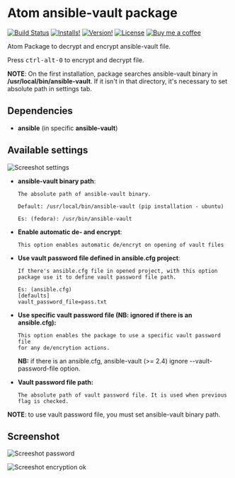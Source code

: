 # Atom ansible-vault package

[![Build Status](https://travis-ci.org/sydro/atom-ansible-vault.svg?branch=master)](https://travis-ci.org/sydro/atom-ansible-vault)
[![Installs!](https://img.shields.io/apm/dm/ansible-vault.svg?style=flat-square)](https://atom.io/packages/ansible-vault)
[![Version!](https://img.shields.io/apm/v/ansible-vault.svg?style=flat-square)](https://atom.io/packages/ansible-vault)
[![License](https://img.shields.io/apm/l/ansible-vault.svg?style=flat-square)](https://github.com/sydro/atom-ansible-vault/blob/master/LICENSE.md)
[![Buy me a coffee](https://www.buymeacoffee.com/assets/img/custom_images/white_img.png)](https://www.buymeacoffee.com/sydro)

Atom Package to decrypt and encrypt ansible-vault file.

Press <kbd>ctrl-alt-0</kbd> to encrypt and decrypt file.

**NOTE**: On the first installation, package searches ansible-vault binary in **/usr/local/bin/ansible-vault**.
If it isn't in that directory, it's necessary to set absolute path in settings tab.

## Dependencies

* **ansible** (in specific **ansible-vault**)

## Available settings

![Screeshot settings](https://github.com/sydro/atom-ansible-vault/raw/master/images/screenshot-settings.png)

* **ansible-vault binary path**:

  ```
  The absolute path of ansible-vault binary.

  Default: /usr/local/bin/ansible-vault (pip installation - ubuntu)

  Es: (fedora): /usr/bin/ansible-vault
  ```

* **Enable automatic de- and encrypt**:

  ```
  This option enables automatic de/encryt on opening of vault files
  ```

* **Use vault password file defined in ansible.cfg project**:

  ```
  If there's ansible.cfg file in opened project, with this option package use it to define vault password file path.

  Es: (ansible.cfg)
  [defaults]
  vault_password_file=pass.txt
  ```

* **Use specific vault password file (NB: ignored if there is an ansible.cfg):**

  ```
  This option enables the package to use a specific vault password file
  for any de/encrytion actions.
  ```

  **NB:** if there is an ansible.cfg, ansible-vault (>= 2.4) ignore --vault-password-file option.

- **Vault password file path:**

  ```
  The absolute path of vault password file. It is used when previous flag is checked.
  ```

**NOTE**: to use vault password file, you must set ansible-vault binary path.

## Screenshot

![Screeshot password](https://github.com/sydro/atom-ansible-vault/raw/master/images/screenshot-password.png)

![Screeshot encryption ok](https://github.com/sydro/atom-ansible-vault/raw/master/images/screenshot-encryption.png)
